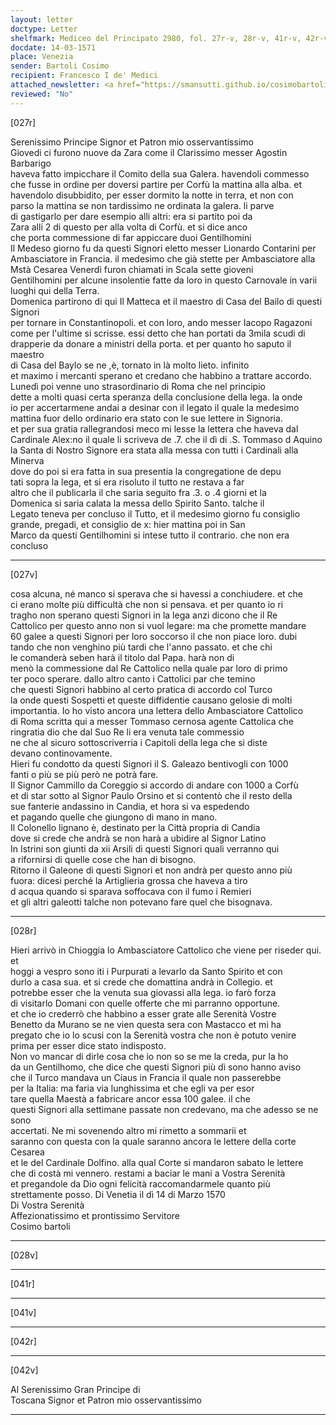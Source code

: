 ```yaml
---
layout: letter
doctype: Letter
shelfmark: Mediceo del Principato 2980, fol. 27r-v, 28r-v, 41r-v, 42r-v
docdate: 14-03-1571
place: Venezia
sender: Bartoli Cosimo
recipient: Francesco I de' Medici
attached_newsletter: <a href="https://smansutti.github.io/cosimobartoli/texts/3080_181/">3080_181</a>
reviewed: "No"
---
```


[027r]  
  
  
Serenissimo Principe Signor et Patron mio osservantissimo  
Giovedi ci furono nuove da Zara come il Clarissimo messer Agostin Barbarigo  
haveva fatto impicchare il Comito della sua Galera. havendoli commesso  
che fusse in ordine per doversi partire per Corfù la mattina alla alba. et  
havendolo disubbidito, per esser dormito la notte in terra, et non con  
parso la mattina se non tardissimo ne ordinata la galera. li parve  
di gastigarlo per dare esempio alli altri: era si partito poi da  
Zara alli 2 di questo per alla volta di Corfù. et si dice anco  
che porta commessione di far appiccare duoi Gentilhomini  
Il Medeso giorno fu da questi Signori eletto messer Lionardo Contarini per  
Ambasciatore in Francia. il medesimo che già stette per Ambasciatore alla  
Mstà Cesarea Venerdì furon chiamati in Scala sette gioveni  
Gentilhomini per alcune insolentie fatte da loro in questo Carnovale in varii  
luoghi qui della Terra.  
Domenica partirono di qui Il Matteca et il maestro di Casa del Bailo di questi Signori  
per tornare in Constantinopoli. et con loro, ando messer Iacopo Ragazoni  
come per l'ultime si scrisse. essi detto che han portati da 3mila scudi di  
drapperie da donare a ministri della porta. et per quanto ho saputo il maestro  
di Casa del Baylo se ne ,è, tornato in là molto lieto. infinito  
et maximo i mercanti sperano et credano che habbino a trattare accordo.  
Lunedì poi venne uno strasordinario di Roma che nel principio  
dette a molti quasi certa speranza della conclusione della lega. la onde  
io per accertarmene andai a desinar con il legato il quale la medesimo  
mattina fuor dello ordinario era stato con le sue lettere in Signoria.  
et per sua gratia rallegrandosi meco mi lesse la lettera che haveva dal  
Cardinale Alex:no il quale li scriveva de .7. che il dì di .S. Tommaso d Aquino  
la Santa di Nostro Signore era stata alla messa con tutti i Cardinali alla Minerva  
dove do poi si era fatta in sua presentia la congregatione de depu  
tati sopra la lega, et si era risoluto il tutto ne restava a far  
altro che il publicarla il che saria seguito fra .3. o .4 giorni et la  
Domenica si saria calata la messa dello Spirito Santo. talche il  
Legato teneva per concluso il Tutto, et il medesimo giorno fu consiglio  
grande, pregadi, et consiglio de x: hier mattina poi in San  
Marco da questi Gentilhomini si intese tutto il contrario. che non era concluso  
  
---  

[027v]  
  
  
cosa alcuna, né manco si sperava che si havessi a conchiudere. et che  
ci erano molte più difficultà che non si pensava. et per quanto io ri  
tragho non sperano questi Signori in la lega anzi dicono che il Re  
Cattolico per questo anno non si vuol legare: ma che promette mandare  
60 galee a questi Signori per loro soccorso il che non piace loro. dubi  
tando che non venghino più tardi che l'anno passato. et che chi  
le comanderà seben harà il titolo dal Papa. harà non di  
menò la commessione dal Re Cattolico nella quale par loro di primo  
ter poco sperare. dallo altro canto i Cattolici par che temino  
che questi Signori habbino al certo pratica di accordo col Turco  
la onde questi Sospetti et queste diffidentie causano gelosie di molti  
importantia. Io ho visto ancora una lettera dello Ambasciatore Cattolico  
di Roma scritta qui a messer Tommaso cernosa agente Cattolica che  
ringratia dio che dal Suo Re li era venuta tale commessio  
ne che al sicuro sottoscriverria i Capitoli della lega che si diste  
devano continovamente.  
Hieri fu condotto da questi Signori il S. Galeazo bentivogli con 1000  
fanti o più se più però ne potrà fare.  
Il Signor Cammillo da Coreggio si accordo di andare con 1000 a Corfù  
et di star sotto al Signor Paulo Orsino et si contentò che il resto della  
sue fanterie andassino in Candia, et hora si va espedendo  
et pagando quelle che giungono di mano in mano.  
Il Colonello lignano è, destinato per la Città propria di Candia  
dove si crede che andrà se non harà a ubidire al Signor Latino  
In Istrini son giunti da xii Arsili di questi Signori quali verranno qui  
a rifornirsi di quelle cose che han di bisogno.  
Ritorno il Galeone di questi Signori et non andrà per questo anno più  
fuora: dicesi perché la Artiglieria grossa che haveva a tiro  
d acqua quando si sparava soffocava con il fumo i Remieri  
et gli altri galeotti talche non potevano fare quel che bisognava.  
  
---  

[028r]  
  
  
Hieri arrivò in Chioggia lo Ambasciatore Cattolico che viene per riseder qui. et  
hoggi a vespro sono iti i Purpurati a levarlo da Santo Spirito et con  
durlo a casa sua. et si crede che domattina andrà in Collegio. et  
potrebbe esser che la venuta sua giovassi alla lega. io farò forza  
di visitarlo Domani con quelle offerte che mi parranno opportune.  
et che io crederrò che habbino a esser grate alle Serenità Vostre  
Benetto da Murano se ne vien questa sera con Mastacco et mi ha  
pregato che io lo scusi con la Serenità vostra che non è potuto venire  
prima per esser dice stato indisposto.  
Non vo mancar di dirle cosa che io non so se me la creda, pur la ho  
da un Gentilhomo, che dice che questi Signori più dì sono hanno aviso  
che il Turco mandava un Ciaus in Francia il quale non passerebbe  
per la Italia: ma faria via lunghissima et che egli va per esor  
tare quella Maestà a fabricare ancor essa 100 galee. il che  
questi Signori alla settimane passate non credevano, ma che adesso se ne sono  
accertati. Ne mi sovenendo altro mi rimetto a sommarii et  
saranno con questa con la quale saranno ancora le lettere della corte Cesarea  
et le del Cardinale Dolfino. alla qual Corte si mandaron sabato le lettere  
che di costà mi vennero. restami a baciar le mani a Vostra Serenità  
et pregandole da Dio ogni felicità raccomandarmele quanto più  
strettamente posso. Di Venetia il dì 14 di Marzo 1570  
Di Vostra Serenità  
Affezionatissimo et prontissimo Servitore  
Cosimo bartoli  
  
---  

[028v]  
  
  
  
---  

[041r]  
  
  
  
---  

[041v]  
  
  
  
---  

[042r]  
  
  
  
---  

[042v]  
  
  
Al Serenissimo Gran Principe di  
Toscana Signor et Patron mio osservantissimo  
  
---  

